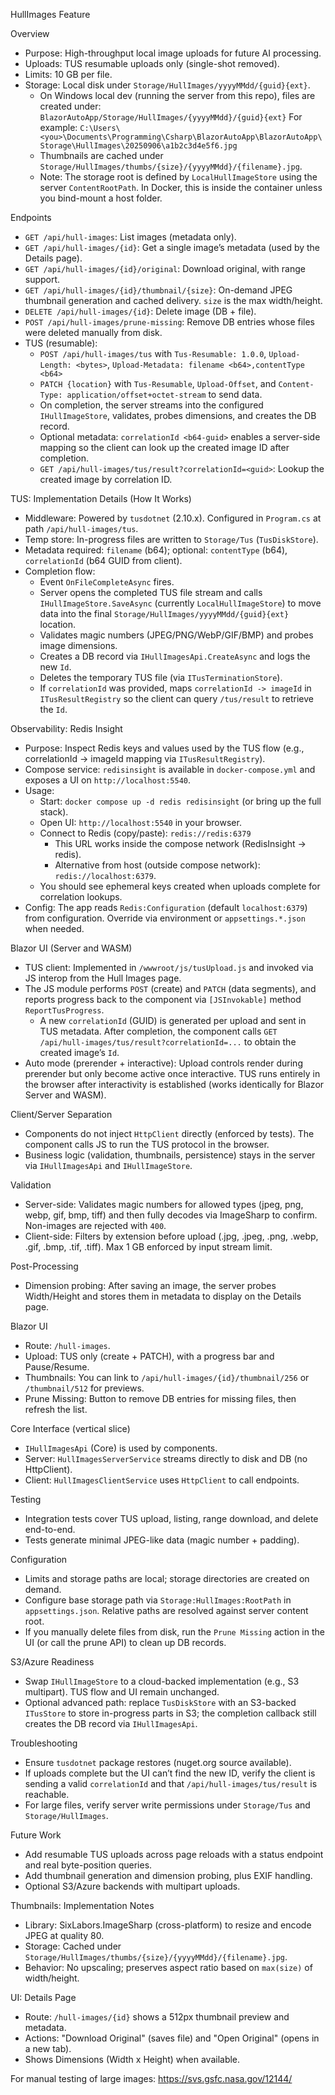 HullImages Feature

Overview
- Purpose: High-throughput local image uploads for future AI processing.
- Uploads: TUS resumable uploads only (single-shot removed).
- Limits: 10 GB per file.
- Storage: Local disk under `Storage/HullImages/yyyyMMdd/{guid}{ext}`.
  - On Windows local dev (running the server from this repo), files are created under:
    `BlazorAutoApp/Storage/HullImages/{yyyyMMdd}/{guid}{ext}`
    For example:
    `C:\Users\<you>\Documents\Programming\Csharp\BlazorAutoApp\BlazorAutoApp\Storage\HullImages\20250906\a1b2c3d4e5f6.jpg`
  - Thumbnails are cached under `Storage/HullImages/thumbs/{size}/{yyyyMMdd}/{filename}.jpg`.
  - Note: The storage root is defined by `LocalHullImageStore` using the server `ContentRootPath`. In Docker, this is inside the container unless you bind-mount a host folder.

Endpoints
- `GET /api/hull-images`: List images (metadata only).
- `GET /api/hull-images/{id}`: Get a single image’s metadata (used by the Details page).
- `GET /api/hull-images/{id}/original`: Download original, with range support.
- `GET /api/hull-images/{id}/thumbnail/{size}`: On-demand JPEG thumbnail generation and cached delivery. `size` is the max width/height.
- `DELETE /api/hull-images/{id}`: Delete image (DB + file).
- `POST /api/hull-images/prune-missing`: Remove DB entries whose files were deleted manually from disk.
- TUS (resumable):
  - `POST /api/hull-images/tus` with `Tus-Resumable: 1.0.0`, `Upload-Length: <bytes>`, `Upload-Metadata: filename <b64>,contentType <b64>`
  - `PATCH {location}` with `Tus-Resumable`, `Upload-Offset`, and `Content-Type: application/offset+octet-stream` to send data.
  - On completion, the server streams into the configured `IHullImageStore`, validates, probes dimensions, and creates the DB record.
  - Optional metadata: `correlationId <b64-guid>` enables a server-side mapping so the client can look up the created image ID after completion.
  - `GET /api/hull-images/tus/result?correlationId=<guid>`: Lookup the created image by correlation ID.

TUS: Implementation Details (How It Works)
- Middleware: Powered by `tusdotnet` (2.10.x). Configured in `Program.cs` at path `/api/hull-images/tus`.
- Temp store: In-progress files are written to `Storage/Tus` (`TusDiskStore`).
- Metadata required: `filename` (b64); optional: `contentType` (b64), `correlationId` (b64 GUID from client).
- Completion flow:
  - Event `OnFileCompleteAsync` fires.
  - Server opens the completed TUS file stream and calls `IHullImageStore.SaveAsync` (currently `LocalHullImageStore`) to move data into the final `Storage/HullImages/yyyyMMdd/{guid}{ext}` location.
  - Validates magic numbers (JPEG/PNG/WebP/GIF/BMP) and probes image dimensions.
  - Creates a DB record via `IHullImagesApi.CreateAsync` and logs the new `Id`.
  - Deletes the temporary TUS file (via `ITusTerminationStore`).
  - If `correlationId` was provided, maps `correlationId -> imageId` in `ITusResultRegistry` so the client can query `/tus/result` to retrieve the `Id`.

Observability: Redis Insight
- Purpose: Inspect Redis keys and values used by the TUS flow (e.g., correlationId -> imageId mapping via `ITusResultRegistry`).
- Compose service: `redisinsight` is available in `docker-compose.yml` and exposes a UI on `http://localhost:5540`.
- Usage:
  - Start: `docker compose up -d redis redisinsight` (or bring up the full stack).
  - Open UI: `http://localhost:5540` in your browser.
  - Connect to Redis (copy/paste): `redis://redis:6379`
    - This URL works inside the compose network (RedisInsight → redis).
    - Alternative from host (outside compose network): `redis://localhost:6379`.
  - You should see ephemeral keys created when uploads complete for correlation lookups.
- Config: The app reads `Redis:Configuration` (default `localhost:6379`) from configuration. Override via environment or `appsettings.*.json` when needed.

Blazor UI (Server and WASM)
- TUS client: Implemented in `/wwwroot/js/tusUpload.js` and invoked via JS interop from the Hull Images page.
- The JS module performs `POST` (create) and `PATCH` (data segments), and reports progress back to the component via `[JSInvokable]` method `ReportTusProgress`.
  - A new `correlationId` (GUID) is generated per upload and sent in TUS metadata. After completion, the component calls `GET /api/hull-images/tus/result?correlationId=...` to obtain the created image’s `Id`.
- Auto mode (prerender + interactive): Upload controls render during prerender but only become active once interactive. TUS runs entirely in the browser after interactivity is established (works identically for Blazor Server and WASM).

Client/Server Separation
- Components do not inject `HttpClient` directly (enforced by tests). The component calls JS to run the TUS protocol in the browser.
- Business logic (validation, thumbnails, persistence) stays in the server via `IHullImagesApi` and `IHullImageStore`.

Validation
- Server-side: Validates magic numbers for allowed types (jpeg, png, webp, gif, bmp, tiff) and then fully decodes via ImageSharp to confirm. Non-images are rejected with `400`.
- Client-side: Filters by extension before upload (.jpg, .jpeg, .png, .webp, .gif, .bmp, .tif, .tiff). Max 1 GB enforced by input stream limit.

Post-Processing
- Dimension probing: After saving an image, the server probes Width/Height and stores them in metadata to display on the Details page.

Blazor UI
- Route: `/hull-images`.
- Upload: TUS only (create + PATCH), with a progress bar and Pause/Resume.
- Thumbnails: You can link to `/api/hull-images/{id}/thumbnail/256` or `/thumbnail/512` for previews.
- Prune Missing: Button to remove DB entries for missing files, then refresh the list.

Core Interface (vertical slice)
- `IHullImagesApi` (Core) is used by components.
- Server: `HullImagesServerService` streams directly to disk and DB (no HttpClient).
- Client: `HullImagesClientService` uses `HttpClient` to call endpoints.

Testing
- Integration tests cover TUS upload, listing, range download, and delete end-to-end.
- Tests generate minimal JPEG-like data (magic number + padding).

Configuration
- Limits and storage paths are local; storage directories are created on demand.
 - Configure base storage path via `Storage:HullImages:RootPath` in `appsettings.json`. Relative paths are resolved against server content root.
 - If you manually delete files from disk, run the `Prune Missing` action in the UI (or call the prune API) to clean up DB records.

S3/Azure Readiness
- Swap `IHullImageStore` to a cloud-backed implementation (e.g., S3 multipart). TUS flow and UI remain unchanged.
- Optional advanced path: replace `TusDiskStore` with an S3-backed `ITusStore` to store in-progress parts in S3; the completion callback still creates the DB record via `IHullImagesApi`.

Troubleshooting
- Ensure `tusdotnet` package restores (nuget.org source available).
- If uploads complete but the UI can’t find the new ID, verify the client is sending a valid `correlationId` and that `/api/hull-images/tus/result` is reachable.
- For large files, verify server write permissions under `Storage/Tus` and `Storage/HullImages`.

Future Work
- Add resumable TUS uploads across page reloads with a status endpoint and real byte-position queries.
- Add thumbnail generation and dimension probing, plus EXIF handling.
- Optional S3/Azure backends with multipart uploads.
  
Thumbnails: Implementation Notes
- Library: SixLabors.ImageSharp (cross-platform) to resize and encode JPEG at quality 80.
- Storage: Cached under `Storage/HullImages/thumbs/{size}/{yyyyMMdd}/{filename}.jpg`.
- Behavior: No upscaling; preserves aspect ratio based on `max(size)` of width/height.

UI: Details Page
- Route: `/hull-images/{id}` shows a 512px thumbnail preview and metadata.
- Actions: "Download Original" (saves file) and "Open Original" (opens in a new tab).
 - Shows Dimensions (Width x Height) when available.

For manual testing of large images:
https://svs.gsfc.nasa.gov/12144/
